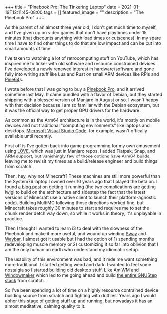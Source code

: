 +++
title =  "Pinebook Pro: The Tinkering Laptop"
date = 2021-01-19T12:11:45-08:00
tags = []
featured_image = ""
description = "The Pinebook Pro"
+++

As the parent of an almost three year old, I don't get much time to myself, and I've given up on video games that don't have playtimes under 15 minutes (that discounts anything with load times or cutscenes). In my spare time I have to find other things to do that are low impact and can be cut into small amounts of time.

I've taken to watching a lot of retrocomputing stuff on YouTube, which has inspired me to tinker with old software and resource constrained devices. I've developed a newly renewed interest in hardware/software and gone fully into writing stuff like Lua and Rust on small ARM devices like RPis and [Pine64](https://www.pine64.org/devices/single-board-computers/pine-a64/)s.

I wrote before that I was going to buy a [Pinebook Pro](https://www.pine64.org/pinebook-pro/), and it arrived sometime last May. It came bundled with a flavor of Debian, but they started shipping with a blessed version of Manjaro in August or so. I wasn't happy with that decision because I am so familiar with the Debian ecosystem, but it was the official way to get proper GPU drivers for the hardware.

As common as the Arm64 architecture is in the world, it's mostly on mobile devices and not traditional "computing environments" like laptops and desktops. [Microsoft Visual Studio Code](https://code.visualstudio.com/updates/v1_46), for example, wasn't offically available until recently.

First off is I've gotten back into game programming for my own amusement using [LÖVE](https://love2d.org/), which was just in Manjaro repos. I added Flatpak, Snap, and ARM support, but vanishingly few of those options have Arm64 builds, leaving me to revisit my times as a build/release engineer and build things from scratch.

Then, hey, why not Minecraft? These machines are still more powerful than the System76 laptop I owned over 10 years ago that I played the beta on. I found [a blog post](https://nicholasbering.ca/raspberry-pi/2020/10/18/minecraft-64bit-rpi4/) on getting it running (the two complications are getting lwjgl to build on the architecture and sidestep the fact that the latest versions of Minecraft use a native client to launch their platform-agnostic code). Building MultiMC following those directions worked fine, but Minecraft takes roughly 30 minutes to start and requires me to set the chunk render detch way down, so while it works in theory, it's unplayable in practice.

Then I thought I wanted to learn i3 to deal with the slowness of the Pinebook and make it more useful, and wound up winding [Sway](https://swaywm.org/) and [Waybar](https://github.com/Alexays/Waybar). I almost got it usable but I had the option of 1) spending months redeveloping muscle memory or 2) customizing it so far into oblivion that I am the only human on earth who understand my idiomatic setup.

The usability of this environment was bad, and it mde me want something more traditional. I started getting weird and dark. I wanted to feel some nostalgia so I started building old desktop stuff. Like [AmiWM](https://www.lysator.liu.se/~marcus/amiwm.html) and [Windowmaker](https://www.windowmaker.org/) which led to me going ahead and build [the entire GNUStep stack](http://www.gnustep.org/) from scratch.

So I've been spending a lot of time on a highly resource contrained device building source from scratch and fighting with dotfiles. Years ago I would abhor this stage of getting stuff up and running, but nowadays it has an almost meditative, calming quality to it.
